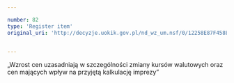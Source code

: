 ```yaml
---

number: 82
type: 'Register item'
original_uri: 'http://decyzje.uokik.gov.pl/nd_wz_um.nsf/0/12258E87F458E50DC12572DD003293FE?OpenDocument'


---
```


„Wzrost cen uzasadniają w szczególności zmiany kursów walutowych oraz cen mających wpływ na przyjętą kalkulację imprezy”
